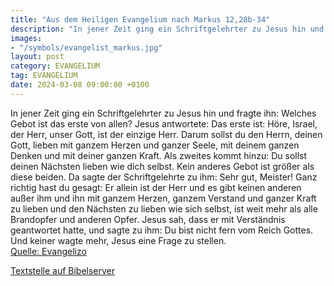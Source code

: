 ```yaml
---
title: "Aus dem Heiligen Evangelium nach Markus 12,28b-34"
description: "In jener Zeit ging ein Schriftgelehrter zu Jesus hin und fragte ihn: Welches Gebot ist das erste von allen? Jesus antwortete: Das erste ist: Höre, Israel, der Herr, unser Gott, ist der einzige Herr. Darum sollst du den Herrn, deinen Gott, lieben mit ganzem Herzen und ganzer Seele...."
images:
- "/symbols/evangelist_markus.jpg"
layout: post
category: EVANGELIUM
tag: EVANGELIUM
date: 2024-03-08 09:00:00 +0100
---
```

In jener Zeit ging ein Schriftgelehrter zu Jesus hin und fragte ihn: Welches Gebot ist das erste von allen?
Jesus antwortete: Das erste ist: Höre, Israel, der Herr, unser Gott, ist der einzige Herr.
Darum sollst du den Herrn, deinen Gott, lieben mit ganzem Herzen und ganzer Seele, mit deinem ganzen Denken und mit deiner ganzen Kraft.<!--more-->
Als zweites kommt hinzu: Du sollst deinen Nächsten lieben wie dich selbst. Kein anderes Gebot ist größer als diese beiden.
Da sagte der Schriftgelehrte zu ihm: Sehr gut, Meister! Ganz richtig hast du gesagt: Er allein ist der Herr und es gibt keinen anderen außer ihm
und ihn mit ganzem Herzen, ganzem Verstand und ganzer Kraft zu lieben und den Nächsten zu lieben wie sich selbst, ist weit mehr als alle Brandopfer und anderen Opfer.
Jesus sah, dass er mit Verständnis geantwortet hatte, und sagte zu ihm: Du bist nicht fern vom Reich Gottes. Und keiner wagte mehr, Jesus eine Frage zu stellen.<br>
[Quelle: Evangelizo](https://evangeliumtagfuertag.org/DE/gospel)

[Textstelle auf Bibelserver](https://www.bibleserver.com/EU/Markus12,28b-34)
